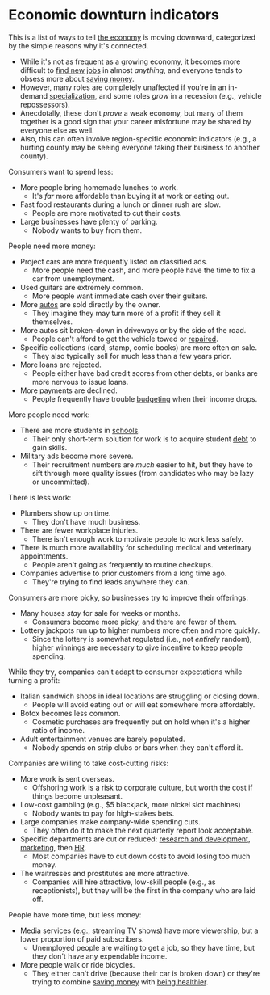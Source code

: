 
# Economic downturn indicators

This is a list of ways to tell [the economy](economics.md) is moving downward, categorized by the simple reasons why it's connected.

- While it's not as frequent as a growing economy, it becomes more difficult to [find new jobs](jobs-1_why.md) in almost *anything*, and everyone tends to obsess more about [saving money](money-saving.md).
- However, many roles are completely unaffected if you're in an in-demand [specialization](jobs-specialization.md), and some roles *grow* in a recession (e.g., vehicle repossessors).
- Anecdotally, these don't *prove* a weak economy, but many of them together is a good sign that your career misfortune may be shared by everyone else as well.
- Also, this can often involve region-specific economic indicators (e.g., a hurting county may be seeing everyone taking their business to another county).

Consumers want to spend less:

- More people bring homemade lunches to work.
  - It's *far* more affordable than buying it at work or eating out.
- Fast food restaurants during a lunch or dinner rush are slow.
  - People are more motivated to cut their costs.
- Large businesses have plenty of parking.
  - Nobody wants to buy from them.

People need more money:

- Project cars are more frequently listed on classified ads.
  - More people need the cash, and more people have the time to fix a car from unemployment.
- Used guitars are extremely common.
  - More people want immediate cash over their guitars.
- More [autos](autos.md) are sold directly by the owner.
  - They imagine they may turn more of a profit if they sell it themselves.
- More autos sit broken-down in driveways or by the side of the road.
  - People can't afford to get the vehicle towed or [repaired](https://adequate.life/fix/).
- Specific collections (card, stamp, comic books) are more often on sale.
  - They also typically sell for much less than a few years prior.
- More loans are rejected.
  - People either have bad credit scores from other debts, or banks are more nervous to issue loans.
- More payments are declined.
  - People frequently have trouble [budgeting](money-3_budget.md) when their income drops.

More people need work:

- There are more students in [schools](jobs-college.md).
  - Their only short-term solution for work is to acquire student [debt](money-2_debt.md) to gain skills.
- Military ads become more severe.
  - Their recruitment numbers are *much* easier to hit, but they have to sift through more quality issues (from candidates who may be lazy or uncommitted).

There is less work:

- Plumbers show up on time.
  - They don't have much business.
- There are fewer workplace injuries.
  - There isn't enough work to motivate people to work less safely.
- There is much more availability for scheduling medical and veterinary appointments.
  - People aren't going as frequently to routine checkups.
- Companies advertise to prior customers from a long time ago.
  - They're trying to find leads anywhere they can.

Consumers are more picky, so businesses try to improve their offerings:

- Many houses *stay* for sale for weeks or months.
  - Consumers become more picky, and there are fewer of them.
- Lottery jackpots run up to higher numbers more often and more quickly.
  - Since the lottery is somewhat regulated (i.e., not *entirely* random), higher winnings are necessary to give incentive to keep people spending.

While they try, companies can't adapt to consumer expectations while turning a profit:

- Italian sandwich shops in ideal locations are struggling or closing down.
  - People will avoid eating out or will eat somewhere more affordably.
- Botox becomes less common.
  - Cosmetic purchases are frequently put on hold when it's a higher ratio of income.
- Adult entertainment venues are barely populated.
  - Nobody spends on strip clubs or bars when they can't afford it.

Companies are willing to take cost-cutting risks:

- More work is sent overseas.
  - Offshoring work is a risk to corporate culture, but worth the cost if things become unpleasant.
- Low-cost gambling (e.g., $5 blackjack, more nickel slot machines)
  - Nobody wants to pay for high-stakes bets.
- Large companies make company-wide spending cuts.
  - They often do it to make the next quarterly report look acceptable.
- Specific departments are cut or reduced: [research and development](science.md), [marketing](marketing.md), then [HR](business.md).
  - Most companies have to cut down costs to avoid losing too much money.
- The waitresses and prostitutes are more attractive.
  - Companies will hire attractive, low-skill people (e.g., as receptionists), but they will be the first in the company who are laid off.

People have more time, but less money:

- Media services (e.g., streaming TV shows) have more viewership, but a lower proportion of paid subscribers.
  - Unemployed people are waiting to get a job, so they have time, but they don't have any expendable income.
- More people walk or ride bicycles.
  - They either can't drive (because their car is broken down) or they're trying to combine [saving money](money-saving.md) with [being healthier](body-4_health.md).
